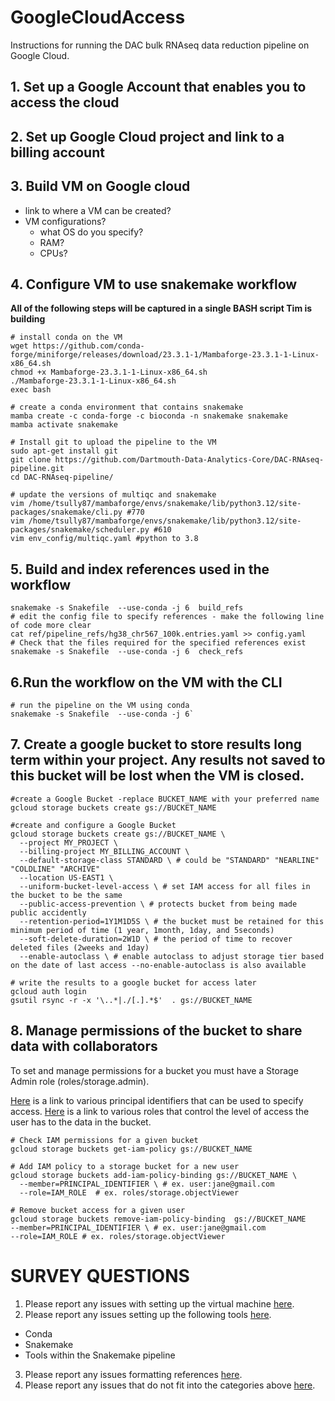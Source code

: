 # GoogleCloudAccess
Instructions for running the DAC bulk RNAseq data reduction pipeline on Google Cloud. 


## 1. Set up a Google Account that enables you to access the cloud

## 2. Set up Google Cloud project and link to a billing account

## 3. Build VM on Google cloud
  - link to where a VM can be created?
  - VM configurations?
    - what OS do you specify?
    - RAM?
    - CPUs?
   
## 4. Configure VM to use snakemake workflow 
  **All of the following steps will be captured in a single BASH script Tim is building**
```
# install conda on the VM
wget https://github.com/conda-forge/miniforge/releases/download/23.3.1-1/Mambaforge-23.3.1-1-Linux-x86_64.sh
chmod +x Mambaforge-23.3.1-1-Linux-x86_64.sh
./Mambaforge-23.3.1-1-Linux-x86_64.sh
exec bash

# create a conda environment that contains snakemake
mamba create -c conda-forge -c bioconda -n snakemake snakemake
mamba activate snakemake

# Install git to upload the pipeline to the VM
sudo apt-get install git
git clone https://github.com/Dartmouth-Data-Analytics-Core/DAC-RNAseq-pipeline.git
cd DAC-RNAseq-pipeline/

# update the versions of multiqc and snakemake
vim /home/tsully87/mambaforge/envs/snakemake/lib/python3.12/site-packages/snakemake/cli.py #770
vim /home/tsully87/mambaforge/envs/snakemake/lib/python3.12/site-packages/snakemake/scheduler.py #610
vim env_config/multiqc.yaml #python to 3.8
```

## 5. Build and index references used in the workflow
```
snakemake -s Snakefile  --use-conda -j 6  build_refs
# edit the config file to specify references - make the following line of code more clear
cat ref/pipeline_refs/hg38_chr567_100k.entries.yaml >> config.yaml
# Check that the files required for the specified references exist
snakemake -s Snakefile  --use-conda -j 6  check_refs
```

## 6.Run the workflow on the VM with the CLI

```
# run the pipeline on the VM using conda
snakemake -s Snakefile  --use-conda -j 6`
```
## 7. Create a google bucket to store results long term within your project. Any results not saved to this bucket will be lost when the VM is closed.

```
#create a Google Bucket -replace BUCKET_NAME with your preferred name
gcloud storage buckets create gs://BUCKET_NAME 
```

```
#create and configure a Google Bucket
gcloud storage buckets create gs://BUCKET_NAME \
  --project MY_PROJECT \
  --billing-project MY_BILLING_ACCOUNT \ 
  --default-storage-class STANDARD \ # could be "STANDARD" "NEARLINE" "COLDLINE" "ARCHIVE"
  --location US-EAST1 \
  --uniform-bucket-level-access \ # set IAM access for all files in the bucket to be the same
  --public-access-prevention \ # protects bucket from being made public accidently
  --retention-period=1Y1M1D5S \ # the bucket must be retained for this minimum period of time (1 year, 1month, 1day, and 5seconds)
  --soft-delete-duration=2W1D \ # the period of time to recover deleted files (2weeks and 1day)
  --enable-autoclass \ # enable autoclass to adjust storage tier based on the date of last access --no-enable-autoclass is also available
```

```
# write the results to a google bucket for access later
gcloud auth login
gsutil rsync -r -x '\..*|./[.].*$'  . gs://BUCKET_NAME
```

## 8. Manage permissions of the bucket to share data with collaborators

To set and manage permissions for a bucket you must have a Storage Admin role (roles/storage.admin). 

[Here](https://cloud.google.com/iam/docs/principal-identifiers) is a link to various principal identifiers that can be used to specify access.
[Here](https://cloud.google.com/storage/docs/access-control/iam-roles) is a link to various roles that control the level of access the user has to the data in the bucket.
```
# Check IAM permissions for a given bucket
gcloud storage buckets get-iam-policy gs://BUCKET_NAME

# Add IAM policy to a storage bucket for a new user
gcloud storage buckets add-iam-policy-binding gs://BUCKET_NAME \
  --member=PRINCIPAL_IDENTIFIER \ # ex. user:jane@gmail.com 
  --role=IAM_ROLE  # ex. roles/storage.objectViewer 

# Remove bucket access for a given user
gcloud storage buckets remove-iam-policy-binding  gs://BUCKET_NAME 
--member=PRINCIPAL_IDENTIFIER \ # ex. user:jane@gmail.com 
--role=IAM_ROLE # ex. roles/storage.objectViewer
```

# SURVEY QUESTIONS

1. Please report any issues with setting up the virtual machine [here](https://sites.dartmouth.edu/cqb/google-cloud-analyst-feedback-forms/).
2. Please report any issues setting up the following tools [here](https://sites.dartmouth.edu/cqb/google-cloud-analyst-feedback-forms/). 
  - Conda
  - Snakemake
  - Tools within the Snakemake pipeline
3. Please report any issues formatting references [here](https://sites.dartmouth.edu/cqb/google-cloud-analyst-feedback-forms/).
4. Please report any issues that do not fit into the categories above [here](https://sites.dartmouth.edu/cqb/google-cloud-analyst-feedback-forms/).
